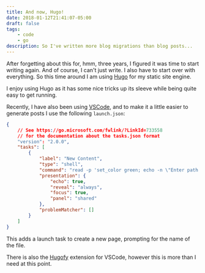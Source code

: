 ```yaml
---
title: And now, Hugo!
date: 2018-01-12T21:41:07-05:00
draft: false
tags:
    - code
    - go
description: So I've written more blog migrations than blog posts...
---
```


After forgetting about this for, hmm, three years, I figured it was time to start writing again. And of course, I can't just write. I also have to start over with everything. So this time around I am using [Hugo][0] for my static site engine.

I enjoy using Hugo as it has some nice tricks up its sleeve while being quite easy to get running.

Recently, I have also been using [VSCode][1], and to make it a little easier to generate posts I use the following `launch.json`:

```json
{
    // See https://go.microsoft.com/fwlink/?LinkId=733558
    // for the documentation about the tasks.json format
    "version": "2.0.0",
    "tasks": [
        {
            "label": "New Content",
            "type": "shell",
            "command": "read -p 'set_color green; echo -n \"Enter path for file \"; set_color normal; echo \"> \"' pth; and hugo new \"$pth\" --editor code",
            "presentation": {
                "echo": true,
                "reveal": "always",
                "focus": true,
                "panel": "shared"
            },
            "problemMatcher": []
        }
    ]
}
```

This adds a launch task to create a new page, prompting for the name of the file.

There is also the [Hugofy][2] extension for VSCode, however this is more than I need at this point.

[0]: https://gohugo.io/
[1]: https://code.visualstudio.com/
[2]: https://marketplace.visualstudio.com/items?itemName=akmittal.hugofy
